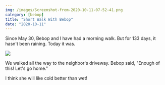 ```yaml
---
img: /images/Screenshot-from-2020-10-11-07-52-41.png
category: [bebop]
title: "Short Walk With Bebop"
date: "2020-10-11"
---
```


Since May 30, Bebop and I have had a morning walk. But for 133 days, it hasn't been raining. Today it was.

![](/images/Screenshot-from-2020-10-11-07-52-41.png)

We walked all the way to the neighbor's driveway. Bebop said, "Enough of this! Let's go home."

I think she will like cold better than wet!
